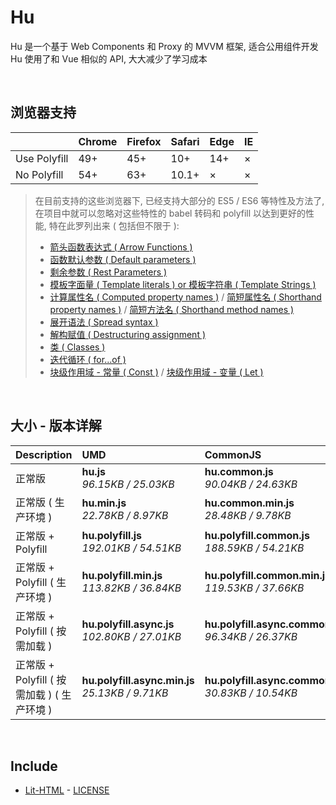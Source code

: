 # Hu
Hu 是一个基于 Web Components 和 Proxy 的 MVVM 框架, 适合公用组件开发<br>
Hu 使用了和 Vue 相似的 API, 大大减少了学习成本

<br>

## 浏览器支持

|              | Chrome | Firefox | Safari | Edge | IE |
| :-           | :-     | :-      | :-     | :-   | :- |
| Use Polyfill | 49+    | 45+     | 10+    | 14+  | ×  |
| No Polyfill  | 54+    | 63+     | 10.1+  | ×    | ×  |

> 在目前支持的这些浏览器下, 已经支持大部分的 ES5 / ES6 等特性及方法了,<br>
> 在项目中就可以忽略对这些特性的 babel 转码和 polyfill 以达到更好的性能, 特在此罗列出来 ( 包括但不限于 ): <br>
  > - [箭头函数表达式 ( Arrow Functions )](https://developer.mozilla.org/zh-CN/docs/Web/JavaScript/Reference/Functions/Arrow_functions)
  > - [函数默认参数 ( Default parameters )](https://developer.mozilla.org/zh-CN/docs/Web/JavaScript/Reference/Functions/Default_parameters)
  > - [剩余参数 ( Rest Parameters )](https://developer.mozilla.org/zh-CN/docs/Web/JavaScript/Reference/Functions/Rest_parameters)
  > - [模板字面量 ( Template literals ) or 模板字符串 ( Template Strings )](https://developer.mozilla.org/zh-CN/docs/Web/JavaScript/Reference/template_strings)
  > - [计算属性名 ( Computed property names )](https://developer.mozilla.org/zh-CN/docs/Web/JavaScript/Reference/Operators/Object_initializer#计算属性名) / [简短属性名 ( Shorthand property names )](https://developer.mozilla.org/zh-CN/docs/Web/JavaScript/Reference/Operators/Object_initializer#属性定义) / [简短方法名 ( Shorthand method names )](https://developer.mozilla.org/zh-CN/docs/Web/JavaScript/Reference/Operators/Object_initializer#方法定义)
  > - [展开语法 ( Spread syntax )](https://developer.mozilla.org/zh-CN/docs/Web/JavaScript/Reference/Operators/Spread_syntax)
  > - [解构赋值 ( Destructuring assignment )](https://developer.mozilla.org/zh-CN/docs/Web/JavaScript/Reference/Operators/Destructuring_assignment)
  > - [类 ( Classes )](https://developer.mozilla.org/zh-CN/docs/Web/JavaScript/Reference/Classes)
  > - [迭代循环 ( for...of )](https://developer.mozilla.org/zh-CN/docs/Web/JavaScript/Reference/Statements/for...of)
  > - [块级作用域 - 常量 ( Const )](https://developer.mozilla.org/zh-CN/docs/Web/JavaScript/Reference/Statements/const) / [块级作用域 - 变量 ( Let )](https://developer.mozilla.org/zh-CN/docs/Web/JavaScript/Reference/Statements/let)

<br>

## 大小 - 版本详解
| Description | UMD | CommonJS | ES Module |
| :- | :- | :- | :- |
| 正常版 | **hu.js**<br>*96.15KB / 25.03KB* | **hu.common.js**<br>*90.04KB / 24.63KB* | **hu.esm.js**<br>*90.02KB / 24.62KB* |
| 正常版 ( 生产环境 ) | **hu.min.js**<br>*22.78KB / 8.97KB* | **hu.common.min.js**<br>*28.48KB / 9.78KB* | **hu.esm.min.js**<br>*22.61KB / 8.89KB* |
| 正常版 + Polyfill | **hu.polyfill.js**<br>*192.01KB / 54.51KB* | **hu.polyfill.common.js**<br>*188.59KB / 54.21KB* | **hu.polyfill.esm.js**<br>*188.58KB / 54.20KB* |
| 正常版 + Polyfill ( 生产环境 ) | **hu.polyfill.min.js**<br>*113.82KB / 36.84KB* | **hu.polyfill.common.min.js**<br>*119.53KB / 37.66KB* | **hu.polyfill.esm.min.js**<br>*113.65KB / 36.78KB* |
| 正常版 + Polyfill ( 按需加载 ) | **hu.polyfill.async.js**<br>*102.80KB / 27.01KB* | **hu.polyfill.async.common.js**<br>*96.34KB / 26.37KB* | **hu.polyfill.async.esm.js**<br>*96.33KB / 26.35KB* |
| 正常版 + Polyfill ( 按需加载 ) ( 生产环境 ) | **hu.polyfill.async.min.js**<br>*25.13KB / 9.71KB* | **hu.polyfill.async.common.min.js**<br>*30.83KB / 10.54KB* | **hu.polyfill.async.esm.min.js**<br>*24.96KB / 9.64KB* |

<br>

## Include
  - [Lit-HTML](https://github.com/Polymer/lit-html) \- [LICENSE](https://github.com/Polymer/lit-html/blob/master/LICENSE)